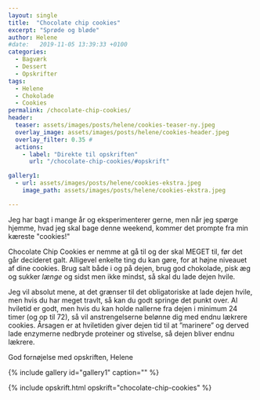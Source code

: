 ```yaml
---
layout: single
title:  "Chocolate chip cookies"
excerpt: "Sprøde og bløde"
author: Helene
#date:   2019-11-05 13:39:33 +0100
categories:  
  - Bagværk
  - Dessert
  - Opskrifter  
tags: 
  - Helene
  - Chokolade
  - Cookies
permalink: /chocolate-chip-cookies/
header:
  teaser: assets/images/posts/helene/cookies-teaser-ny.jpeg
  overlay_image: assets/images/posts/helene/cookies-header.jpeg
  overlay_filter: 0.35 # 
  actions:
    - label: "Direkte til opskriften"
      url: "/chocolate-chip-cookies/#opskrift"

gallery1:
  - url: assets/images/posts/helene/cookies-ekstra.jpeg
    image_path: assets/images/posts/helene/cookies-ekstra.jpeg

---
```


Jeg har bagt i mange år og eksperimenterer gerne, men når jeg spørge hjemme, hvad jeg skal bage denne weekend, kommer det prompte fra min kæreste "cookies!"

Chocolate Chip Cookies er nemme at gå til og der skal MEGET til, før det går decideret galt. Alligevel enkelte ting du kan gøre, for at højne niveauet af dine cookies. Brug salt både i og på dejen, brug god chokolade, pisk æg og sukker _længe_ og sidst men ikke mindst, så skal du lade dejen hvile.

Jeg vil absolut mene, at det grænser til det obligatoriske at lade dejen hvile, men hvis du har meget travlt, så kan du godt springe det punkt over. Al hviletid er godt, men hvis du kan holde nallerne fra dejen i minimum 24 timer (og op til 72), så vil anstrengelserne belønne dig med endnu lækrere cookies. Årsagen er at hviletiden giver dejen tid til at ”marinere” og derved lade enzymerne nedbryde proteiner og stivelse, så dejen bliver endnu lækrere.

God fornøjelse med opskriften,
Helene

{% include gallery id="gallery1"  caption="" %}

{% include opskrift.html opskrift="chocolate-chip-cookies" %}
